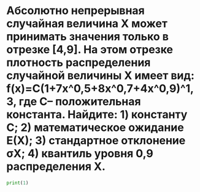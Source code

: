 # Абсолютно непрерывная случайная величина X может принимать значения только в отрезке [4,9]. На этом отрезке плотность распределения случайной величины X имеет вид: f(x)=C(1+7x^0,5+8x^0,7+4x^0,9)^1,3, где C– положительная константа. Найдите: 1) константу C; 2) математическое ожидание E(X); 3) стандартное отклонение σX; 4) квантиль уровня 0,9 распределения X.
```python
print(1)
```
